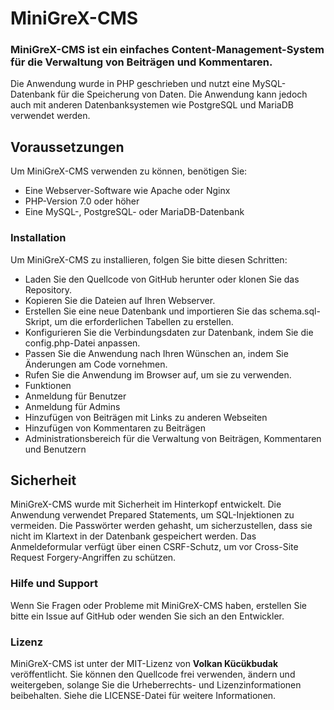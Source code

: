 # MiniGreX-CMS
### MiniGreX-CMS ist ein einfaches Content-Management-System für die Verwaltung von Beiträgen und Kommentaren. 
Die Anwendung wurde in PHP geschrieben und nutzt eine MySQL-Datenbank für die Speicherung von Daten. Die Anwendung kann jedoch auch mit anderen Datenbanksystemen wie PostgreSQL und MariaDB verwendet werden.

## Voraussetzungen
Um MiniGreX-CMS verwenden zu können, benötigen Sie:
- Eine Webserver-Software wie Apache oder Nginx
- PHP-Version 7.0 oder höher
- Eine MySQL-, PostgreSQL- oder MariaDB-Datenbank
### Installation
Um MiniGreX-CMS zu installieren, folgen Sie bitte diesen Schritten:

- Laden Sie den Quellcode von GitHub herunter oder klonen Sie das Repository.
- Kopieren Sie die Dateien auf Ihren Webserver.
- Erstellen Sie eine neue Datenbank und importieren Sie das schema.sql-Skript, um die erforderlichen Tabellen zu erstellen.
- Konfigurieren Sie die Verbindungsdaten zur Datenbank, indem Sie die config.php-Datei anpassen.
- Passen Sie die Anwendung nach Ihren Wünschen an, indem Sie Änderungen am Code vornehmen.
- Rufen Sie die Anwendung im Browser auf, um sie zu verwenden.
- Funktionen
- Anmeldung für Benutzer
- Anmeldung für Admins
- Hinzufügen von Beiträgen mit Links zu anderen Webseiten
- Hinzufügen von Kommentaren zu Beiträgen
- Administrationsbereich für die Verwaltung von Beiträgen, Kommentaren und Benutzern
## Sicherheit
MiniGreX-CMS wurde mit Sicherheit im Hinterkopf entwickelt. Die Anwendung verwendet Prepared Statements, um SQL-Injektionen zu vermeiden. Die Passwörter werden gehasht, um sicherzustellen, dass sie nicht im Klartext in der Datenbank gespeichert werden. Das Anmeldeformular verfügt über einen CSRF-Schutz, um vor Cross-Site Request Forgery-Angriffen zu schützen.

### Hilfe und Support
Wenn Sie Fragen oder Probleme mit MiniGreX-CMS haben, erstellen Sie bitte ein Issue auf GitHub oder wenden Sie sich an den Entwickler.

### Lizenz
MiniGreX-CMS ist unter der MIT-Lizenz von **Volkan Kücükbudak** veröffentlicht. Sie können den Quellcode frei verwenden, ändern und weitergeben, solange Sie die Urheberrechts- und Lizenzinformationen beibehalten. Siehe die LICENSE-Datei für weitere Informationen.

